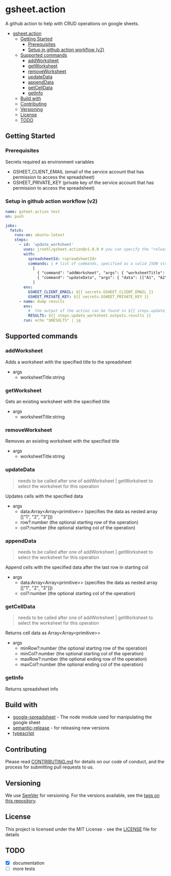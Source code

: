 # gsheet.action

A github action to help with CRUD operations on google sheets.

- [gsheet.action](#gsheetaction)
  - [Getting Started](#getting-started)
    - [Prerequisites](#prerequisites)
    - [Setup in github action workflow (v2)](#setup-in-github-action-workflow-v2)
  - [Supported commands](#supported-commands)
    - [addWorksheet](#addworksheet)
    - [getWorksheet](#getworksheet)
    - [removeWorksheet](#removeworksheet)
    - [updateData](#updatedata)
    - [appendData](#appenddata)
    - [getCellData](#getcelldata)
    - [getInfo](#getinfo)
  - [Build with](#build-with)
  - [Contributing](#contributing)
  - [Versioning](#versioning)
  - [License](#license)
  - [TODO](#todo)

## Getting Started

### Prerequisites

Secrets required as environment variables

- GSHEET_CLIENT_EMAIL (email of the service account that has permission to access the spreadsheet)
- GSHEET_PRIVATE_KEY (private key of the service account that has permission to access the spreadsheet)

### Setup in github action workflow (v2)

```yaml
name: gsheet.action test
on: push

jobs:
  fetch:
    runs-on: ubuntu-latest
    steps:
      - id: 'update_worksheet'
        uses: jroehl/gsheet.action@v1.0.0 # you can specify the "release" branch to have always the latest changes (dangerous)
        with:
          spreadsheetId: <spreadsheetId>
          commands: | # list of commands, specified as a valid JSON string
            [
              { "command": "addWorksheet", "args": { "worksheetTitle": "<worksheetTitle>" }},
              { "command": "updateData", "args": { "data": [["A1", "A2", "A3"]] }}
            ]
        env:
          GSHEET_CLIENT_EMAIL: ${{ secrets.GSHEET_CLIENT_EMAIL }}
          GSHEET_PRIVATE_KEY: ${{ secrets.GSHEET_PRIVATE_KEY }}
      - name: dump results
        env:
          #  the output of the action can be found in ${{ steps.update_worksheet.outputs.results }}
          RESULTS: ${{ steps.update_worksheet.outputs.results }}
        run: echo "$RESULTS" | jq
```

## Supported commands

### addWorksheet

Adds a worksheet with the specified title to the spreadsheet

- args
  - worksheetTitle:string

### getWorksheet

Gets an existing worksheet with the specified title

- args
  - worksheetTitle:string

### removeWorksheet

Removes an existing worksheet with the specified title

- args
  - worksheetTitle:string

### updateData

> needs to be called after one of addWorksheet | getWorksheet to select the worksheet for this operation

Updates cells with the specified data

- args
  - data:Array<Array\<primitive>> (specifies the data as nested array [["1", "2", "3"]])
  - row?:number (the optional starting row of the operation)
  - col?:number (the optional starting col of the operation)

### appendData

> needs to be called after one of addWorksheet | getWorksheet to select the worksheet for this operation

Append cells with the specified data after the last row in starting col

- args
  - data:Array<Array\<primitive>> (specifies the data as nested array [["1", "2", "3"]])
  - col?:number (the optional starting col of the operation)

### getCellData

> needs to be called after one of addWorksheet | getWorksheet to select the worksheet for this operation

Returns cell data as Array<Array\<primitive>>

- args
  - minRow?:number (the optional starting row of the operation)
  - minCol?:number (the optional starting col of the operation)
  - maxRow?:number (the optional ending row of the operation)
  - maxCol?:number (the optional ending col of the operation)

### getInfo

Returns spreadsheet info

## Build with

- [google-spreadsheet](https://github.com/theoephraim/node-google-spreadsheet) - The node module used for manipulating the google sheet
- [semantic-release](https://github.com/semantic-release/semantic-release) - for releasing new versions
- [typescript](https://www.typescriptlang.org)

## Contributing

Please read [CONTRIBUTING.md](CONTRIBUTING.md) for details on our code of conduct, and the process for submitting pull requests to us.

## Versioning

We use [SemVer](http://semver.org/) for versioning. For the versions available, see the [tags on this repository](https://github.com/your/project/tags).

## License

This project is licensed under the MIT License - see the [LICENSE](LICENSE) file for details

## TODO

- [x] documentation
- [ ] more tests
